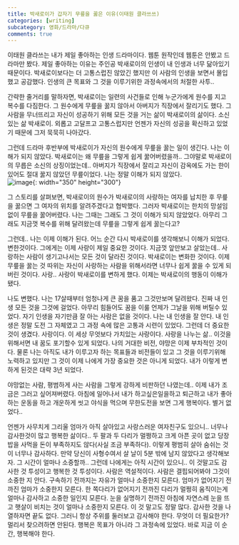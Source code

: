 ```yaml
---
title: 박새로이가 갑자기 무릎을 꿇은 이유(이태원 클라쓰쓰)
categories: [writing]
subcategory: 영화/드라마/다큐
comments: true
---
```


이태원 클라쓰는 내가 제일 좋아하는 인생 드라마이다. 웹툰 원작인데 웹툰은 안봤고 드라마만 봤다. 제일 좋아하는 이유는 주인공 박새로이의 인생이 내 인생과 너무 닮아있기 때문이다. 박새로이보다는 더 고통스럽진 않았긴 했지만 이 사람의 인생을 보면서 몰입했고 공감했다. 인생의 큰 목표와 그 것을 이루기위한 과정속에서의 처절한 사투.. 

간략한 줄거리를 말하자면, 박새로이는 일련의 사건들로 인해 누군가에게 원수를 지고 복수를 다짐한다. 그 원수에게 무릎을 꿇지 않아서 아버지가 직장에서 잘리기도 했다. 그 사람을 무너뜨리고 자신이 성공하기 위해 모든 것을 거는 삶이 박새로이의 삶이다. 소신있는 삶 박새로이. 외롭고 고달프고 고통스럽지만 언젠가 자신의 성공을 확신하고 있었기 때문에 그저 묵묵히 나아갔다.

그런데 드라마 후반부에 박새로이가 자신의 원수에게 무릎을 꿇는 일이 생긴다. 나는 이해가 되지 않았다. 박새로이는 왜 무릎을 그렇게 쉽게 꿇어버렸을까..
그야말로 박새로이의 무릅은 소신의 상징이었는데.. 아버지가 직장에서 잘리고 자신이 감옥에도 가는 한이 있어도 절대 꿇지 않았던 무릎이었다. 나는 정말 이해가 되지 않았다.  
![image](https://github.com/principia137/principia137.github.io/assets/62958764/84ff57d8-a637-450b-8cbd-99966a7e3081){: width="350" height="300"}  

그 스토리를 살펴보면, 박새로이의 원수가 박새로이의 사랑하는 여자를 납치한 후 무릎을 꿇으면 그 여자의 위치를 알려주겠다고 협박했다. 그러자 박새로이는 한치의 망설임 없이 무릎을 꿇어버렸다. 나는 그때는 그래도 그 것이 이해가 되지 않았었다. 아무리 그래도 지금껏 복수를 위해 달려왔는데 무릎을 그렇게 쉽게 꿇는다고?

그런데.. 나는 이제 이해가 된다. 어느 순간 다시 박새로이를 생각해보니 이해가 되었다.
변한것이다.
그에게는 이제 사랑이 제일 중요한 것이다.
지금껏 앞만보고 살았는데.. 사랑하는 사람이 생기고나서는 모든 것이 달라진 것이다. 박새로이는 변화한 것이다. 이제 무릎을 꿇는 것 따위는 자신이 사랑하는 사람을 위해서라면 너무나 쉽게 꿇을 수 있게 되버린 것이다. 사랑.. 사랑이 박새로이를 변하게 했다. 이제는 박새로이의 행동이 이해가 됐다.

나도 변했다. 나는 17살때부터 엄청나게 큰 꿈을 품고 그것만보며 달려왔다. 진짜 내 인생 모든 것을 그것에 걸었다. 아무리 힘들어도 꿈을 이룰 언제가 그날을 위해 버틸수 있었다. 자기 인생을 자기만큼 잘 아는 사람은 없을 것이다. 나는 내 인생을 잘 안다. 내 인생은 정말 도전 그 자체였고 그 과정 속에 많은 고통과 시련이 있었다. 그런데 더 중요한것이 생겼다. 사랑이다. 이 세상 무엇보다 가치있는 사랑이다. 사랑을 나누는 삶.. 이것을 위해서면 내 꿈도 포기할수 있게 되었다.
나의 거대한 비전, 야망은 이제 부차적인 것이다. 물론 나는 아직도 내가 이루고자 하는 목표들과 비전들이 있고 그 것을 이루기위해 노력하고 있지만 그 것이 이제 나에게 가장 중요한 것은 아니게 되었다. 내가 이렇게 변하게 된것은 대략 3년 되었다.

야망없는 사람, 평범하게 사는 사람을 그렇게 강하게 비판하던 나였는데..
이제 내가 조금은 그러고 싶어져버렸다.
아침에 일어나서 내가 하고싶은일을하고 퇴근하고 내가 좋아하는 운동을 하고 개운하게 씻고 야식을 먹으며 무한도전을 보면 그게 행복이다. 별거 없었다..

언젠가 사무치게 그리울 엄마가 아직 살아있고 사랑스러운 여자친구도 있으니.. 너무나 감사한것이 많고 행복한 삶이다.. 두 팔과 두 다리가 멀쩡하고 크게 아픈 곳이 없고 당장 밥을 사먹을 돈이 부족하지도 않다(사실 조금 부족하다). 이렇게 평범히 살아 숨쉬는 것이 너무나 감사하다. 만약 당신이 사형수여서 살 날이 5분 밖에 남지 않았다고 생각해보자. 그 시간이 얼마나 소중할까.. 그런데 나에게는 아직 시간이 있으니.. 이 것말고도 감사한 것 투성이고 행복한 것 투성이다. 
사람은 역설적이다. 사람은 결핍되어봐야 그것이 소중한 지 안다. 구속하기 전까지는 자유가 얼마나 소중한지 모른다. 엄마가 없어지기 전까진 엄마가 소중한지 모른다. 한 쪽다리가 없어지기 전까진 다리가 멀쩡히 움직이는게 얼마나 감사하고 소중한 일인지 모른다. 눈을 실명하기 전까진 아침에 자연스레 눈을 뜨고 햇살이 비치는 것이 얼마나 소중한지 모른다. 이 것 말고도 정말 많다. 감사한 것을 나열하자면 끝도 없다. 그러니 항상 주위를 둘러보고 감사해야 한다. 
무엇이 더 필요한가? 멀리서 찾으려하면 안된다. 행복은 목표가 아니라 그 과정속에 있었다. 바로 지금 이 순간, 행복해야 한다.

